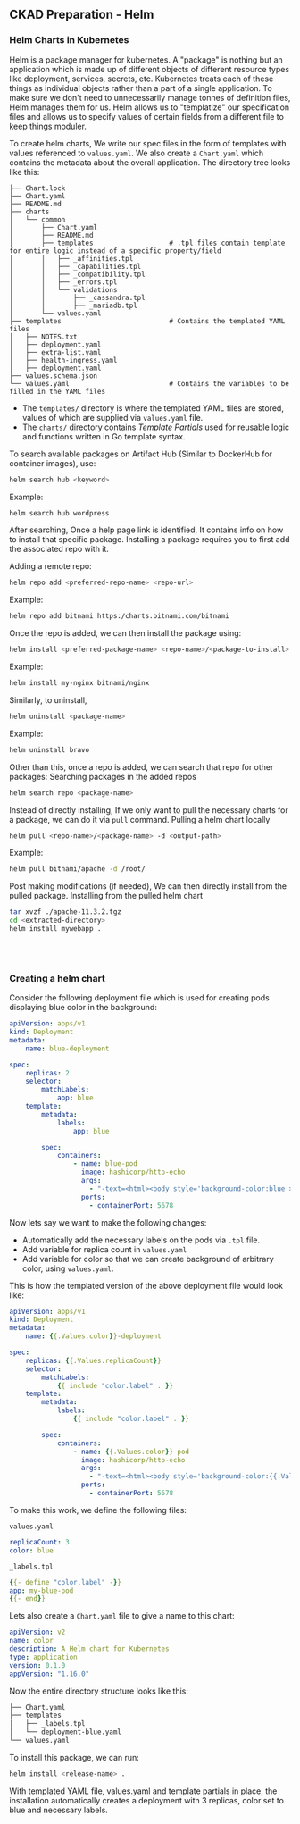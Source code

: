
## CKAD Preparation - Helm

### Helm Charts in Kubernetes

Helm is a package manager for kubernetes. A "package" is nothing but an application which is made up of different objects of different resource types like deployment, services, secrets, etc. Kubernetes treats each of these things as individual objects rather than a part of a single application. To make sure we don't need to unnecessarily manage tonnes of definition files, Helm manages them for us. Helm allows us to "templatize" our specification files and allows us to specify values of certain fields from a different file to keep things moduler.

To create helm charts, We write our spec files in the form of templates with values referenced to `values.yaml`. We also create a `Chart.yaml` which contains the metadata about the overall application. The directory tree looks like this:
```
├── Chart.lock
├── Chart.yaml
├── README.md
├── charts
│   └── common
│       ├── Chart.yaml
│       ├── README.md
│       ├── templates                   # .tpl files contain template for entire logic instead of a specific property/field
│       │   ├── _affinities.tpl
│       │   ├── _capabilities.tpl
│       │   ├── _compatibility.tpl
│       │   ├── _errors.tpl
│       │   └── validations
│       │       ├── _cassandra.tpl
│       │       ├── _mariadb.tpl
│       └── values.yaml
├── templates                           # Contains the templated YAML files
│   ├── NOTES.txt
│   ├── deployment.yaml
│   ├── extra-list.yaml
│   ├── health-ingress.yaml
│   ├── deployment.yaml
├── values.schema.json
└── values.yaml                         # Contains the variables to be filled in the YAML files
```

* The `templates/` directory is where the templated YAML files are stored, values of which are supplied via `values.yaml` file.
* The `charts/` directory contains *Template Partials* used for reusable logic and functions written in Go template syntax.


To search available packages on Artifact Hub (Similar to DockerHub for container images), use:
```bash
helm search hub <keyword>
```

Example:
```bash
helm search hub wordpress
```

After searching, Once a help page link is identified, It contains info on how to install that specific package. Installing a package requires you to first add the associated repo with it.

Adding a remote repo:
```bash
helm repo add <preferred-repo-name> <repo-url>
```

Example:
```bash
helm repo add bitnami https:/charts.bitnami.com/bitnami
```

Once the repo is added, we can then install the package using:
```bash
helm install <preferred-package-name> <repo-name>/<package-to-install>
```

Example:
```bash
helm install my-nginx bitnami/nginx
```

Similarly, to uninstall,
```bash
helm uninstall <package-name>
```

Example:
```bash
helm uninstall bravo
```

Other than this, once a repo is added, we can search that repo for other packages:
Searching packages in the added repos
```bash
helm search repo <package-name>
```


Instead of directly installing, If we only want to pull the necessary charts for a package, we can do it via `pull` command.
Pulling a helm chart locally
```bash
helm pull <repo-name>/<package-name> -d <output-path>
```

Example:
```bash
helm pull bitnami/apache -d /root/
```

Post making modifications (if needed), We can then directly install from the pulled package.
Installing from the pulled helm chart
```bash
tar xvzf ./apache-11.3.2.tgz
cd <extracted-directory>
helm install mywebapp .
```


<br/><br/>

### Creating a helm chart

Consider the following deployment file which is used for creating pods displaying blue color in the background:
```yaml
apiVersion: apps/v1
kind: Deployment
metadata:
    name: blue-deployment

spec:
    replicas: 2
    selector:
        matchLabels:
            app: blue
    template:
        metadata:
            labels:
                app: blue

        spec:
            containers:
                - name: blue-pod
                  image: hashicorp/http-echo
                  args: 
                    - "-text=<html><body style='background-color:blue'></body></html>"
                  ports:
                    - containerPort: 5678 
```

Now lets say we want to make the following changes:
* Automatically add the necessary labels on the pods via `.tpl` file.
* Add variable for replica count in `values.yaml`
* Add variable for color so that we can create background of arbitrary color, using `values.yaml`.

This is how the templated version of the above deployment file would look like:
```yaml
apiVersion: apps/v1
kind: Deployment
metadata:
    name: {{.Values.color}}-deployment

spec:
    replicas: {{.Values.replicaCount}}
    selector:
        matchLabels:
            {{ include "color.label" . }}
    template:
        metadata:
            labels:
                {{ include "color.label" . }}

        spec:
            containers:
                - name: {{.Values.color}}-pod
                  image: hashicorp/http-echo
                  args: 
                    - "-text=<html><body style='background-color:{{.Values.color}}'></body></html>"
                  ports:
                    - containerPort: 5678 
```

To make this work, we define the following files:

`values.yaml`
```yaml
replicaCount: 3
color: blue
```

`_labels.tpl`
```yaml
{{- define "color.label" -}}
app: my-blue-pod
{{- end}}
```

Lets also create a `Chart.yaml` file to give a name to this chart:
```yaml
apiVersion: v2
name: color
description: A Helm chart for Kubernetes
type: application
version: 0.1.0
appVersion: "1.16.0"
```

Now the entire directory structure looks like this:
```bash
├── Chart.yaml
├── templates
│   ├── _labels.tpl
│   └── deployment-blue.yaml
└── values.yaml
```

To install this package, we can run:
```bash
helm install <release-name> .
```

With templated YAML file, values.yaml and template partials in place, the installation automatically creates a deployment with 3 replicas, color set to blue and necessary labels.
